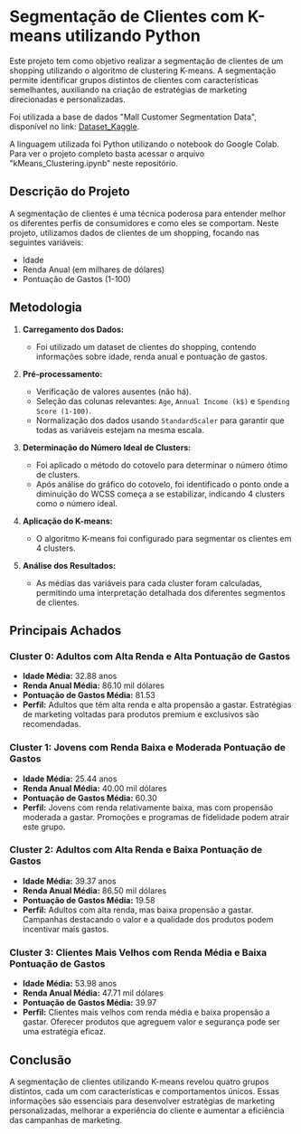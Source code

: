 # Segmentação de Clientes com K-means utilizando Python

Este projeto tem como objetivo realizar a segmentação de clientes de um shopping utilizando o algoritmo de clustering K-means. A segmentação permite identificar grupos distintos de clientes com características semelhantes, auxiliando na criação de estratégias de marketing direcionadas e personalizadas.

Foi utilizada a base de dados "Mall Customer Segmentation Data", disponível no link:
[Dataset_Kaggle](https://www.kaggle.com/datasets/vjchoudhary7/customer-segmentation-tutorial-in-python).

A linguagem utilizada foi Python utilizando o notebook do Google Colab. Para ver o projeto completo basta acessar o arquivo "kMeans_Clustering.ipynb" neste repositório.


## Descrição do Projeto

A segmentação de clientes é uma técnica poderosa para entender melhor os diferentes perfis de consumidores e como eles se comportam. Neste projeto, utilizamos dados de clientes de um shopping, focando nas seguintes variáveis:
- Idade
- Renda Anual (em milhares de dólares)
- Pontuação de Gastos (1-100)


## Metodologia

1. **Carregamento dos Dados:**
   - Foi utilizado um dataset de clientes do shopping, contendo informações sobre idade, renda anual e pontuação de gastos.

2. **Pré-processamento:**
   - Verificação de valores ausentes (não há).
   - Seleção das colunas relevantes: `Age`, `Annual Income (k$)` e `Spending Score (1-100)`.
   - Normalização dos dados usando `StandardScaler` para garantir que todas as variáveis estejam na mesma escala.

3. **Determinação do Número Ideal de Clusters:**
   - Foi aplicado o método do cotovelo para determinar o número ótimo de clusters.
   - Após análise do gráfico do cotovelo, foi identificado o ponto onde a diminuição do WCSS começa a se estabilizar, indicando 4 clusters como o número ideal.

4. **Aplicação do K-means:**
   - O algoritmo K-means foi configurado para segmentar os clientes em 4 clusters.

5. **Análise dos Resultados:**
   - As médias das variáveis para cada cluster foram calculadas, permitindo uma interpretação detalhada dos diferentes segmentos de clientes.


## Principais Achados

### Cluster 0: Adultos com Alta Renda e Alta Pontuação de Gastos
- **Idade Média:** 32.88 anos
- **Renda Anual Média:** 86.10 mil dólares
- **Pontuação de Gastos Média:** 81.53
- **Perfil:** Adultos que têm alta renda e alta propensão a gastar. Estratégias de marketing voltadas para produtos premium e exclusivos são recomendadas.

### Cluster 1: Jovens com Renda Baixa e Moderada Pontuação de Gastos
- **Idade Média:** 25.44 anos
- **Renda Anual Média:** 40.00 mil dólares
- **Pontuação de Gastos Média:** 60.30
- **Perfil:** Jovens com renda relativamente baixa, mas com propensão moderada a gastar. Promoções e programas de fidelidade podem atrair este grupo.

### Cluster 2: Adultos com Alta Renda e Baixa Pontuação de Gastos
- **Idade Média:** 39.37 anos
- **Renda Anual Média:** 86.50 mil dólares
- **Pontuação de Gastos Média:** 19.58
- **Perfil:** Adultos com alta renda, mas baixa propensão a gastar. Campanhas destacando o valor e a qualidade dos produtos podem incentivar mais gastos.

### Cluster 3: Clientes Mais Velhos com Renda Média e Baixa Pontuação de Gastos
- **Idade Média:** 53.98 anos
- **Renda Anual Média:** 47.71 mil dólares
- **Pontuação de Gastos Média:** 39.97
- **Perfil:** Clientes mais velhos com renda média e baixa propensão a gastar. Oferecer produtos que agreguem valor e segurança pode ser uma estratégia eficaz.


## Conclusão

A segmentação de clientes utilizando K-means revelou quatro grupos distintos, cada um com características e comportamentos únicos. Essas informações são essenciais para desenvolver estratégias de marketing personalizadas, melhorar a experiência do cliente e aumentar a eficiência das campanhas de marketing.

